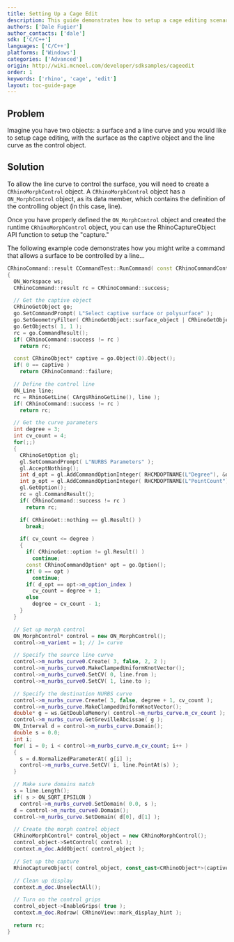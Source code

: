 ```yaml
---
title: Setting Up a Cage Edit
description: This guide demonstrates how to setup a cage editing scenario using C/C++.
authors: ['Dale Fugier']
author_contacts: ['dale']
sdk: ['C/C++']
languages: ['C/C++']
platforms: ['Windows']
categories: ['Advanced']
origin: http://wiki.mcneel.com/developer/sdksamples/cageedit
order: 1
keywords: ['rhino', 'cage', 'edit']
layout: toc-guide-page
---
```


 
## Problem

Imagine you have two objects: a surface and a line curve and you would like to setup cage editing, with the surface as the captive object and the line curve as the control object.

## Solution

To allow the line curve to control the surface, you will need to create a `CRhinoMorphControl` object.  A `CRhinoMorphControl` object has a `ON_MorphControl` object, as its data member, which contains the definition of the controlling object (in this case, line).

Once you have properly defined the `ON_MorphControl` object and created the runtime `CRhinoMorphControl` object, you can use the RhinoCaptureObject API function to setup the "capture."

The following example code demonstrates how you might write a command that allows a surface to be controlled by a line...

```cpp
CRhinoCommand::result CCommandTest::RunCommand( const CRhinoCommandContext& context )
{
  ON_Workspace ws;
  CRhinoCommand::result rc = CRhinoCommand::success;

  // Get the captive object
  CRhinoGetObject go;
  go.SetCommandPrompt( L"Select captive surface or polysurface" );
  go.SetGeometryFilter( CRhinoGetObject::surface_object | CRhinoGetObject::polysrf_object );
  go.GetObjects( 1, 1 );
  rc = go.CommandResult();
  if( CRhinoCommand::success != rc )
    return rc;

  const CRhinoObject* captive = go.Object(0).Object();
  if( 0 == captive )
    return CRhinoCommand::failure;

  // Define the control line
  ON_Line line;
  rc = RhinoGetLine( CArgsRhinoGetLine(), line );
  if( CRhinoCommand::success != rc )
    return rc;

  // Get the curve parameters
  int degree = 3;
  int cv_count = 4;
  for(;;)
  {
    CRhinoGetOption gl;
    gl.SetCommandPrompt( L"NURBS Parameters" );
    gl.AcceptNothing();
    int d_opt = gl.AddCommandOptionInteger( RHCMDOPTNAME(L"Degree"), &degree, L"Curve degree", 1.0, 100.0 );
    int p_opt = gl.AddCommandOptionInteger( RHCMDOPTNAME(L"PointCount"), &cv_count, L"Number of control points", 2.0, 100.0 );
    gl.GetOption();
    rc = gl.CommandResult();
    if( CRhinoCommand::success != rc )
      return rc;

    if( CRhinoGet::nothing == gl.Result() )
      break;

    if( cv_count <= degree )
    {
      if( CRhinoGet::option != gl.Result() )
        continue;
      const CRhinoCommandOption* opt = go.Option();
      if( 0 == opt )
        continue;
      if( d_opt == opt->m_option_index )
        cv_count = degree + 1;
      else
        degree = cv_count - 1;
    }
  }

  // Set up morph control
  ON_MorphControl* control = new ON_MorphControl();
  control->m_varient = 1; // 1= curve

  // Specify the source line curve
  control->m_nurbs_curve0.Create( 3, false, 2, 2 );
  control->m_nurbs_curve0.MakeClampedUniformKnotVector();
  control->m_nurbs_curve0.SetCV( 0, line.from );
  control->m_nurbs_curve0.SetCV( 1, line.to );

  // Specify the destination NURBS curve
  control->m_nurbs_curve.Create( 3, false, degree + 1, cv_count );
  control->m_nurbs_curve.MakeClampedUniformKnotVector();
  double* g = ws.GetDoubleMemory( control->m_nurbs_curve.m_cv_count );
  control->m_nurbs_curve.GetGrevilleAbcissae( g );
  ON_Interval d = control->m_nurbs_curve.Domain();
  double s = 0.0;
  int i;
  for( i = 0; i < control->m_nurbs_curve.m_cv_count; i++ )
  {
    s = d.NormalizedParameterAt( g[i] );
    control->m_nurbs_curve.SetCV( i, line.PointAt(s) );
  }

  // Make sure domains match
  s = line.Length();
  if( s > ON_SQRT_EPSILON )
    control->m_nurbs_curve0.SetDomain( 0.0, s );
  d = control->m_nurbs_curve0.Domain();
  control->m_nurbs_curve.SetDomain( d[0], d[1] );

  // Create the morph control object
  CRhinoMorphControl* control_object = new CRhinoMorphControl();
  control_object->SetControl( control );
  context.m_doc.AddObject( control_object );

  // Set up the capture
  RhinoCaptureObject( control_object, const_cast<CRhinoObject*>(captive) );

  // Clean up display
  context.m_doc.UnselectAll();

  // Turn on the control grips
  control_object->EnableGrips( true );
  context.m_doc.Redraw( CRhinoView::mark_display_hint );

  return rc;
}
```
